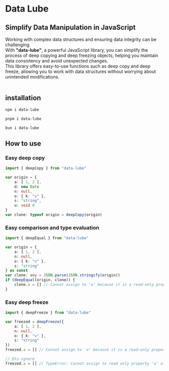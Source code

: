 # Data Lube
## Simplify Data Manipulation in JavaScript
Working with complex data structures and ensuring data integrity can be challenging.  
With **"data-lube"**, a powerful JavaScript library, you can simplify the process of deep copying and deep freezing objects, helping you maintain data consistency and avoid unexpected changes.  
This library offers easy-to-use functions such as deep copy and deep freeze, allowing you to work with data structures without worrying about unintended modifications.
<br>
<br>

## installation
```bash
npm i data-lube
```
```bash
pnpm i data-lube
```
```bash
bun i data-lube
```

## How to use
### Easy deep copy
```ts
import { deepCopy } from "data-lube"

var origin = {
    a: [ 1, 2 ],
    d: new Date
    n: null,
    o: { k: "v" },
    s: "string",
    u: void 0
}
var clone: typeof origin = deepCopy(origin)
```

### Easy comparison and type evaluation
```ts
import { deepEqual } from "data-lube"

var origin = {
    a: [ 1, 2 ],
    n: null,
    o: { k: "v" },
    s: "string"
} as const
var clone: any = JSON.parse(JSON.stringify(origin))
if (deepEqual(origin, clone)) {
    clone.a = [] // Cannot assign to 'a' because it is a read-only property.ts(2540)
}
```

### Easy deep freeze
```ts
import { deepFreeze } from "data-lube"

var freezed = deepFreeze({
    a: [ 1, 2 ],
    n: null,
    o: { k: "v" },
    s: "string"
})
freezed.a = [] // Cannot assign to 'a' because it is a read-only property.ts(2540)

// @ts-ignore
freezed.a = [] // TypeError: Cannot assign to read only property 'a' of object '#<Object>'
```